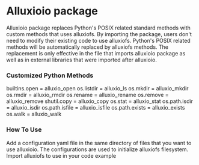 # Alluxioio package

Alluxioio package replaces Python's POSIX related standard methods with
custom methods that uses alluxiofs. By importing the package, users don't
need to modify their existing code to use alluxiofs. Python's POSIX related methods
will be automatically replaced by alluxiofs methods. The replacement is only effective
in the file that imports alluxioio package as well as in external libraries that were imported
after alluxioio.

### Customized Python Methods

builtins.open = alluxio_open
os.listdir = alluxio_ls
os.mkdir = alluxio_mkdir
os.rmdir = alluxio_rmdir
os.rename = alluxio_rename
os.remove = alluxio_remove
shutil.copy = alluxio_copy
os.stat = alluxio_stat
os.path.isdir = alluxio_isdir
os.path.isfile = alluxio_isfile
os.path.exists = alluxio_exists
os.walk = alluxio_walk

### How To Use
Add a configuration yaml file in the same directory of files that you want to use alluxioio.
The configurations are used to initialize alluxiofs filesystem.
Import alluxiofs to use in your code
example
